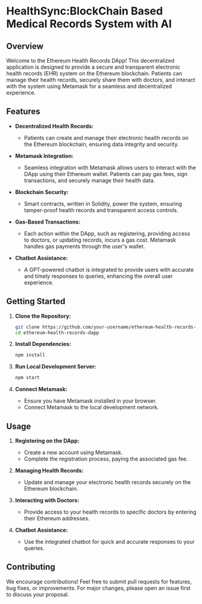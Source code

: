 # HealthSync:BlockChain Based Medical Records System with AI
 

## Overview

Welcome to the Ethereum Health Records DApp! This decentralized application is designed to provide a secure and transparent electronic health records (EHR) system on the Ethereum blockchain. Patients can manage their health records, securely share them with doctors, and interact with the system using Metamask for a seamless and decentralized experience.

## Features

- **Decentralized Health Records:**
  - Patients can create and manage their electronic health records on the Ethereum blockchain, ensuring data integrity and security.

- **Metamask Integration:**
  - Seamless integration with Metamask allows users to interact with the DApp using their Ethereum wallet. Patients can pay gas fees, sign transactions, and securely manage their health data.

- **Blockchain Security:**
  - Smart contracts, written in Solidity, power the system, ensuring tamper-proof health records and transparent access controls.

- **Gas-Based Transactions:**
  - Each action within the DApp, such as registering, providing access to doctors, or updating records, incurs a gas cost. Metamask handles gas payments through the user's wallet.

- **Chatbot Assistance:**
  - A GPT-powered chatbot is integrated to provide users with accurate and timely responses to queries, enhancing the overall user experience.

## Getting Started

1. **Clone the Repository:**
   ```bash
   git clone https://github.com/your-username/ethereum-health-records-dapp.git
   cd ethereum-health-records-dapp
   ```

2. **Install Dependencies:**
   ```bash
   npm install
   ```

3. **Run Local Development Server:**
   ```bash
   npm start
   ```

4. **Connect Metamask:**
   - Ensure you have Metamask installed in your browser.
   - Connect Metamask to the local development network.

## Usage

1. **Registering on the DApp:**
   - Create a new account using Metamask.
   - Complete the registration process, paying the associated gas fee.

2. **Managing Health Records:**
   - Update and manage your electronic health records securely on the Ethereum blockchain.

3. **Interacting with Doctors:**
   - Provide access to your health records to specific doctors by entering their Ethereum addresses.

4. **Chatbot Assistance:**
   - Use the integrated chatbot for quick and accurate responses to your queries.

## Contributing

We encourage contributions! Feel free to submit pull requests for features, bug fixes, or improvements. For major changes, please open an issue first to discuss your proposal.

